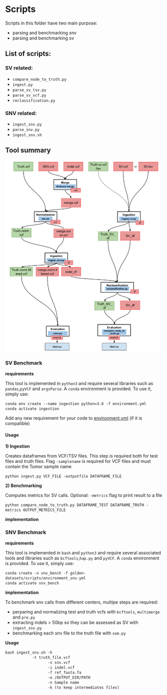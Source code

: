 # Scripts

Scripts in this folder have two main purpose:
- parsing and benchmarking snv
- parsing and benchmarking sv

## List of scripts:
### SV related:
- `compare_node_to_truth.py`
- `ingest.py`
- `parse_sv_tsv.py`
- `parse_sv_vcf.py`
- `reclassification.py`

### SNV related:

- `ingest_snv.py`
- `parse_snv.py`
- `ingest_snv.sh`

## Tool summary

<center>
<img src="../docs/flowchart.png" alt="flowchart" width="700px"/>
</center>


### SV Benchmark

**requirements**

This tool is implemented in `python3` and require several libraries such as `pandas`,`pyVCF` and `argsParse`.
A `conda` environment is provided.
To use it, simply use:

```shell
conda env create --name ingestion python=3.6 -f environment.yml
conda activate ingestion
```

Add any new requirement for your code to [environment.yml](https://github.com/EUCANCan/golden-datasets/blob/devel/scripts/environment.yml) (if it is compatible)

#### Usage

**1) Ingestion**

Creates dataframes from VCF/TSV files. This step is required both for test files and truth files.
Flag `-samplename` is required for VCF files and must contain the Tumor sample name

```shell
python ingest.py VCF_FILE -outputfile DATAFRAME_FILE
```


**2) Benchmarking**

Computes metrics for SV calls. Optional: `-metrics` flag to print result to a file

```shell
python compare_node_to_truth.py DATAFRAME_TEST DATAFRAME_TRUTH -metrics OUTPUT_METRICS_FILE
```

**implementation**

### SNV Benchmark

**requirements**

This tool is implemented in `bash` and `python3` and require several associated tools and libraries such as `bcftools`,`hap.py` and `pyVCF`.
A `conda` environment is provided.
To use it, simply use:

```shell
conda create -n snv_bench -f golden-datasets/scripts/environment_snv.yml
conda activate snv_bench
```

**implementation**

To benchmark snv calls from different centers, multipe steps are required:

- perparing and normalizing test and truth vcfs with `bcftools`, `multimerge` and `pre.py`
- extracting indels > 50bp so they can be assessed as SV with `ingest_snv.py`
- benchmarking each snv file to the truth file with `som.py`

**Usage**

```
bash ingest_snv.sh -h
		    -t truth_file.vcf
                   -s snv.vcf
                   -i indel.vcf
                   -f ref_fasta.fa
                   -o /OUTPUT_DIR/PATH
                   -n Sample name
                   -k (to keep intermediates files)

```
